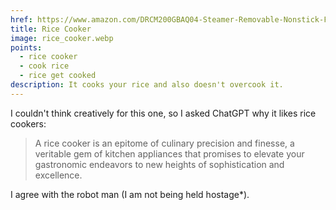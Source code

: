```yaml
---
href: https://www.amazon.com/DRCM200GBAQ04-Steamer-Removable-Nonstick-Function/dp/B07DTPC1QB/
title: Rice Cooker
image: rice_cooker.webp
points:
  - rice cooker
  - cook rice
  - rice get cooked
description: It cooks your rice and also doesn't overcook it.
---
```


I couldn't think creatively for this one, so I asked ChatGPT why it likes rice cookers:

> A rice cooker is an epitome of culinary precision and finesse, a veritable gem of kitchen appliances that promises to elevate your gastronomic endeavors to new heights of sophistication and excellence. 

I agree with the robot man (I am not being held hostage*).
